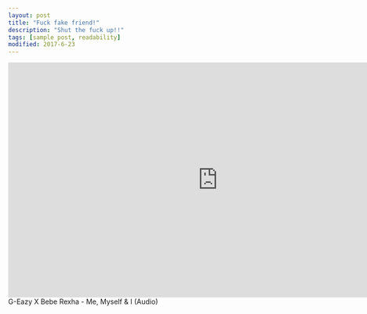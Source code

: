 ```yaml
---
layout: post
title: "Fuck fake friend!"
description: "Shut the fuck up!!"
tags: [sample post, readability]
modified: 2017-6-23
---
```

<iframe width="854" height="480" src="https://www.youtube.com/embed/K533gW3boIY" frameborder="0" allowfullscreen></iframe>
G-Eazy X Bebe Rexha - Me, Myself & I (Audio)
